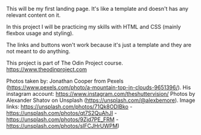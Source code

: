 This will be my first landing page. It's like a template and doesn't has any relevant content on it.

In this project I will be practicing my skills with HTML and CSS (mainly flexbox usage and styling).

The links and buttons won't work because it's just a template and they are not meant to do anything.

This project is part of The Odin Project course. https://www.theodinproject.com


Photos taken by:
Jonathan Cooper from Pexels (https://www.pexels.com/photo/a-mountain-top-in-clouds-9651396/). His instagram account: https://www.instagram.com/theshuttervision/
Photos by Alexander Shatov on Unsplash (https://unsplash.com/@alexbemore). Image links: https://unsplash.com/photos/71Qk8ODIBko - https://unsplash.com/photos/qt7S2QuAhJI - https://unsplash.com/photos/9Zjd7PE_FRM - https://unsplash.com/photos/sIFCJHrUWPM)
